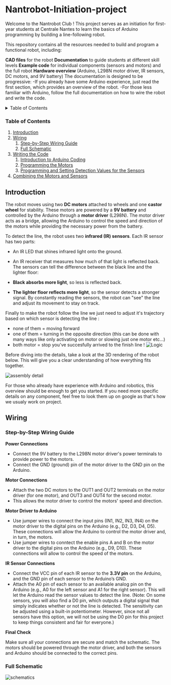 # Nantrobot-Initiation-project

Welcome to the Nantrobot Club ! This project serves as an initiation for first-year students at Centrale Nantes to learn the basics of Arduino programming by building a line-following robot.

This repository contains all the resources needed to build and program a functional robot, including:

**CAD files** for the robot
**Documentation** to guide students at different skill levels
**Example code** for individual components (sensors and motors) and the full robot
**Hardware overview** (Arduino, L298N motor driver, IR sensors, DC motors, and 9V battery)
The documentation is designed to be progressive:
-If you already have some Arduino experience, just read the first section, which provides an overview of the robot.
-For those less familiar with Arduino, follow the full documentation on how to wire the robot and write the code.

<!-- TABLE OF CONTENTS -->
<details>
  <summary>Table of Contents</summary>
  <ol>
    <li><a href="##Introduction">Introduction</a></li>
    <li><a href="##Wiring">Wiring</a></li>
  </ol>
</details>

### Table of Contents
1. [Introduction](#introduction)
2. [Wiring](#wiring)
   1. [Step-by-Step Wiring Guide](#step-by-step-wiring-guide)
   2. [Full Schematic](#full-schematic)
3. [Writing the Code](#writing-the-code)
   1. [Introduction to Arduino Coding](#introduction-to-arduino-coding)
   2. [Programming the Motors](#programming-the-motors)
   4. [Programming and Setting Detection Values for the Sensors](#programming-and-setting-detection-values-for-the-sensors)
4. [Combining the Motors and Sensors](#combining-the-motors-and-sensors)




## Introduction
The robot moves using two **DC motors** attached to wheels and one **castor wheel** for stability. These motors are powered by a **9V battery** and controlled by the Arduino through a **motor driver** (L298N). The motor driver acts as a bridge, allowing the Arduino to control the speed and direction of the motors while providing the necessary power from the battery.

To detect the line, the robot uses two **infrared (IR) sensors**. Each IR sensor has two parts:

- An IR LED that shines infrared light onto the ground.
- An IR receiver that measures how much of that light is reflected back.
The sensors can tell the difference between the black line and the lighter floor:

- **Black absorbs more light**, so less is reflected back.
- **The lighter floor reflects more light**, so the sensor detects a stronger signal.
By constantly reading the sensors, the robot can "see" the line and adjust its movement to stay on track.

Finally to make the robot follow the line we just need to adjust it's trajectory based on which sensor is detecting the line : 
- none of them = moving forward
- one of them = turning in the opposite direction (this can be done with many ways like only activating on motor or slowing just one motor etc...)
- both motor = stop you've succesfully arrived to the finish line !
![Logic](https://github.com/user-attachments/assets/50dcd3e0-1759-4c92-8070-2c8b08c522ae)


Before diving into the details, take a look at the 3D rendering of the robot below. This will give you a clear understanding of how everything fits together.

![assembly detail](https://github.com/user-attachments/assets/7a5bcbd7-bee0-4ddb-a628-69a2c5180cea)


For those who already have experience with Arduino and robotics, this overview should be enough to get you started. If you need more specific details on any component, feel free to look them up on google as that's how we usualy work on project.

## Wiring

### Step-by-Step Wiring Guide
**Power Connections**

- Connect the 9V battery to the L298N motor driver's power terminals to provide power to the motors.
- Connect the GND (ground) pin of the motor driver to the GND pin on the Arduino.


**Motor Connections**

- Attach the two DC motors to the OUT1 and OUT2 terminals on the motor driver (for one motor), and OUT3 and OUT4 for the second motor.
- This allows the motor driver to control the motors' speed and direction.


**Motor Driver to Arduino**

- Use jumper wires to connect the input pins (IN1, IN2, IN3, IN4) on the motor driver to the digital pins on the Arduino (e.g., D2, D3, D4, D5). These connections will allow the Arduino to control the motor driver and, in turn, the motors.
- Use jumper wires to conntect the enable pins A and B on the motor driver to the digital pins on the Arduino (e.g., D9, D10). These connections will allow to control the speed of the motors.


**IR Sensor Connections**

- Connect the VCC pin of each IR sensor to the **3.3V pin** on the Arduino, and the GND pin of each sensor to the Arduino’s GND.
- Attach the A0 pin of each sensor to an available analog pin on the Arduino (e.g., A0 for the left sensor and A1 for the right sensor). This will let the Arduino read the sensor values to detect the line.
(Note: On some sensors, you will also find a D0 pin, which outputs a digital signal that simply indicates whether or not the line is detected. The sensitivity can be adjusted using a built-in potentiometer. However, since not all sensors have this option, we will not be using the D0 pin for this project to keep things consistent and fair for everyone.)

**Final Check**

Make sure all your connections are secure and match the schematic. The motors should be powered through the motor driver, and both the sensors and Arduino should be connected to the correct pins.

### Full Schematic

![schematics](https://github.com/user-attachments/assets/00a609c8-6228-4e16-ad74-812fd70c3853)
